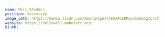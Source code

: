 ```yaml
---
name: Will Stedden
position: Secretary
image_path: https://media.licdn.com/dms/image/C4E03AQE8M2pch3WqGg/profile-displayphoto-shrink_200_200/0?e=1542844800&v=beta&t=tn2aOL3rIPr8BdiayVpT15Z7x_--ZjqvuJWojTQjdVA
website: https://hellowill.makeloft.org
blurb: 
---
```

